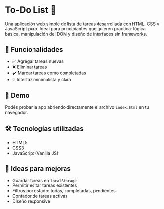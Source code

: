 # To-Do List 📝

Una aplicación web simple de lista de tareas desarrollada con HTML, CSS y JavaScript puro. Ideal para principiantes que quieren practicar lógica básica, manipulación del DOM y diseño de interfaces sin frameworks.

## 🎯 Funcionalidades

- ✅ Agregar tareas nuevas  
- ❌ Eliminar tareas  
- ✔️ Marcar tareas como completadas  
- 💡 Interfaz minimalista y clara  

## 🚀 Demo

Podés probar la app abriendo directamente el archivo `index.html` en tu navegador.

## 🛠️ Tecnologías utilizadas

- HTML5  
- CSS3  
- JavaScript (Vanilla JS)  

## 🧠 Ideas para mejoras

- Guardar tareas en `localStorage`
- Permitir editar tareas existentes
- Filtros por estado: todas, completadas, pendientes
- Contador de tareas activas
- Diseño responsive